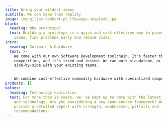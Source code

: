 ```yaml
---
title: Bring your wildest ideas
subtitle: We can make them reality
image: img/gilles-lambert-pb_lf8vwapu-unsplash.jpg
blurb:
  heading: Why prototype?
  text: Building a prototype is a quick and cost-effective way to prove your and
    ideas, find problems early and reduce risks.
intro:
  heading: Software & Hardware
  text: >-
    We come with our own Software Development toolchain. It's faster than the
    competition, and it's tried and tested. We can work standalone, or
    side-by-side with your existing teams.


    We combine cost-effective commodity hardware with specialized components.
products: []
values:
  heading: Technology evaluation
  text: For more than 20 years, we' ve kept up to date with the latest software
    and technology. Are you considering a new open-source framework? We can
    provide a detailed report with strength, weaknesses, pitfalls and
    recommendations.
---
```

